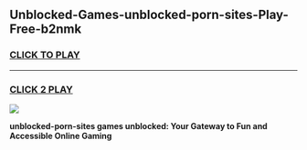
## Unblocked-Games-unblocked-porn-sites-Play-Free-b2nmk
<h3>
<a href="https://premium76.site?title=unblocked-porn-sites&ref=10A">CLICK TO PLAY</a></h3>
<hr>

<h3>
<a href="https://premium76.site?title=unblocked-porn-sites&ref=10A">CLICK 2 PLAY</a>
  
</h3>

<a href="https://premium76.site?title=unblocked-porn-sites&ref=10A"><img src="https://clearcache.store/games.png"></a>


**unblocked-porn-sites games unblocked: Your Gateway to Fun and Accessible Online Gaming**
